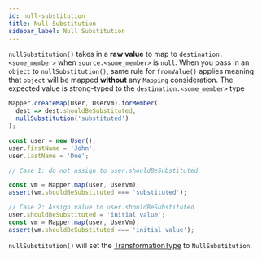 ```yaml
---
id: null-substitution
title: Null Substitution
sidebar_label: Null Substitution
---
```


`nullSubstitution()` takes in a **raw value** to map to `destination.<some_member>` when `source.<some_member>` is `null`. When you pass in an `object` to `nullSubstitution()`,
same rule for `fromValue()` applies meaning that `object` will be mapped **without** any `Mapping` consideration. The expected value is strong-typed to the `destination.<some_member>` type

```typescript
Mapper.createMap(User, UserVm).forMember(
  dest => dest.shouldBeSubstituted,
  nullSubstitution('substituted')
);

const user = new User();
user.firstName = 'John';
user.lastName = 'Doe';

// Case 1: do not assign to user.shouldBeSubstituted

const vm = Mapper.map(user, UserVm);
assert(vm.shouldBeSubstituted === 'substituted');

// Case 2: Assign value to user.shouldBeSubstituted
user.shouldBeSubstituted = 'initial value';
const vm = Mapper.map(user, UserVm);
assert(vm.shouldBeSubstituted === 'initial value');
```

`nullSubstitution()` will set the [TransformationType](../../../guides/basic-concept.md#mappingtransformation) to `NullSubstitution`.
